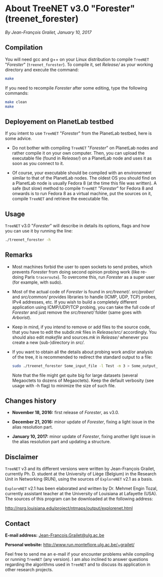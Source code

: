 # About TreeNET v3.0 "Forester" (treenet_forester)

*By Jean-François Grailet, January 10, 2017*

## Compilation

You will need gcc and g++ on your Linux distribution to compile `TreeNET` "*Forester*" (`treenet_forester`). To compile it, set *Release/* as your working directory and execute the command:

```sh
make
```

If you need to recompile *Forester* after some editing, type the following commands:

```sh
make clean
make
```

## Deployement on PlanetLab testbed

If you intent to use `TreeNET` "*Forester*" from the PlanetLab testbed, here is some advice.

* Do not bother with compiling `TreeNET` "*Forester*" on PlanetLab nodes and rather compile it on your own computer. Then, you can upload the executable file (found in *Release/*) on a PlanetLab node and uses it as soon as you connect to it.

* Of course, your executable should be compiled with an environement similar to that of the PlanetLab nodes. The oldest OS you should find on a PlanetLab node is usually Fedora 8 (at the time this file was written). A safe (but slow) method to compile `TreeNET` "*Forester*" for Fedora 8 and onwards is to run Fedora 8 as a virtual machine, put the sources on it, compile `TreeNET` and retrieve the executable file.

## Usage

`TreeNET` v3.0 "*Forester*" will describe in details its options, flags and how you can use it by running the line:

```sh
./treenet_forester -h
```

## Remarks

* Most machines forbid the user to open sockets to send probes, which prevents *Forester* from doing second opinion probing work (like re-doing Paris `traceroute`). To overcome this, run *Forester* as a super user (for example, with sudo).

* Most of the actual code of *Forester* is found in *src/treenet/*. *src/prober/* and *src/common/* provides libraries to handle (ICMP, UDP, TCP) probes, IPv4 addresses, etc. If you wish to build a completely different application using ICMP/UDP/TCP probing, you can take the full code of *Forester* and just remove the *src/treenet/* folder (same goes with *Arborist*).

* Keep in mind, if you intend to remove or add files to the source code, that you have to edit the subdir.*mk* files in *Release/src/* accordingly. You should also edit *makefile* and sources.*mk* in *Release/* whenever you create a new (sub-)directory in *src/*.
  
* If you want to obtain all the details about probing work and/or analysis of the tree, it is recommended to redirect the standard output to a file:
  
  ```sh
  sudo ./treenet_forester Some_input_file -l Test -m 3 > Some_output_file.txt
  ```
  
  Note that the file might get quite big for large datasets (several Megaoctets to dozens of Megaoctets). Keep the default verbosity (see usage with -h flag) to minimize the size of such file.

## Changes history

* **November 18, 2016:** first release of *Forester*, as v3.0.

* **December 21, 2016:** minor update of *Forester*, fixing a light issue in the alias resolution part.

* **January 10, 2017:** minor update of *Forester*, fixing another light issue in the alias resolution part and updating a structure.

## Disclaimer

`TreeNET` v3 and its different versions were written by Jean-François Grailet, currently Ph. D. student at the University of Liège (Belgium) in the Research Unit in Networking (RUN), using the sources of `ExploreNET` v2.1 as a basis.

`ExploreNET` v2.1 has been elaborated and written by Dr. Mehmet Engin Tozal, currently assistant teacher at the University of Louisiana at Lafayette (USA). The sources of this program can be downloaded at the following address:

http://nsrg.louisiana.edu/project/ntmaps/output/explorenet.html

## Contact

**E-mail address:** Jean-Francois.Grailet@ulg.ac.be

**Personal website:** http://www.run.montefiore.ulg.ac.be/~grailet/

Feel free to send me an e-mail if your encounter problems while compiling or running `TreeNET` (any version). I am also inclined to answer questions regarding the algorithms used in `TreeNET` and to discuss its application in other research projects.
